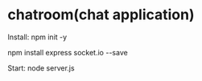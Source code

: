 # chatroom(chat application)

Install:
npm init -y


npm install express socket.io --save

Start:
node server.js
